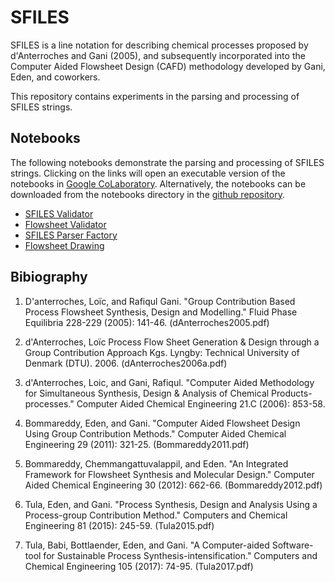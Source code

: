 # SFILES

SFILES is a line notation for describing chemical processes proposed by d'Anterroches and Gani (2005), and subsequently incorporated into the Computer Aided Flowsheet Design (CAFD) methodology developed by Gani, Eden, and coworkers.

This repository contains experiments in the parsing and processing of SFILES strings.

## Notebooks

The following notebooks demonstrate the parsing and processing of SFILES strings. Clicking on the links will open an executable version of the notebooks in [Google CoLaboratory](https://colab.research.google.com/). Alternatively, the notebooks can be downloaded from the notebooks directory in the [github repository](https://github.com/jckantor/sfiles).

* [SFILES Validator](https://colab.research.google.com/github/jckantor/sfiles/blob/master/notebooks/01_SFILES_Validator.ipynb)
* [Flowsheet Validator](https://colab.research.google.com/github/jckantor/sfiles/blob/master/notebooks/02_Flowsheet_Validator.ipynb)
* [SFILES Parser Factory](https://colab.research.google.com/github/jckantor/sfiles/blob/master/notebooks/03_SFILES_Parser_Factory.ipynb)
* [Flowsheet Drawing](https://colab.research.google.com/github/jckantor/sfiles/blob/master/notebooks/04_Flowsheet_Drawing.ipynb)


## Bibiography

1. D'anterroches, Loïc, and Rafiqul Gani. "Group Contribution Based Process Flowsheet Synthesis, Design and Modelling." Fluid Phase Equilibria 228-229 (2005): 141-46. (dAnterroches2005.pdf)

2. d'Anterroches, Loïc Process Flow Sheet Generation & Design through a Group Contribution Approach Kgs. Lyngby: Technical University of Denmark (DTU). 2006. (dAnterroches2006a.pdf)

3. d'Anterroches, Loic, and Gani, Rafiqul. "Computer Aided Methodology for Simultaneous Synthesis, Design & Analysis of Chemical Products-processes." Computer Aided Chemical Engineering 21.C (2006): 853-58.

4. Bommareddy, Eden, and Gani. "Computer Aided Flowsheet Design Using Group Contribution Methods." Computer Aided Chemical Engineering 29 (2011): 321-25. (Bommareddy2011.pdf)

5. Bommareddy, Chemmangattuvalappil, and Eden. "An Integrated Framework for Flowsheet Synthesis and Molecular Design." Computer Aided Chemical Engineering 30 (2012): 662-66. (Bommareddy2012.pdf)

6. Tula, Eden, and Gani. "Process Synthesis, Design and Analysis Using a Process-group Contribution Method." Computers and Chemical Engineering 81 (2015): 245-59. (Tula2015.pdf)

7. Tula, Babi, Bottlaender, Eden, and Gani. "A Computer-aided Software-tool for Sustainable Process Synthesis-intensification." Computers and Chemical Engineering 105 (2017): 74-95. (Tula2017.pdf)
